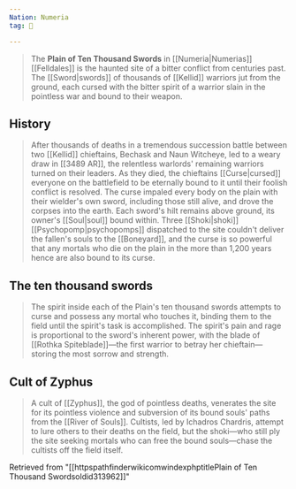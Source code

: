 ```yaml
---
Nation: Numeria
tag: 🌾

---
```


> The **Plain of Ten Thousand Swords** in [[Numeria|Numerias]] [[Felldales]] is the haunted site of a bitter conflict from centuries past. The [[Sword|swords]] of thousands of [[Kellid]] warriors jut from the ground, each cursed with the bitter spirit of a warrior slain in the pointless war and bound to their weapon.



## History

> After thousands of deaths in a tremendous succession battle between two [[Kellid]] chieftains, Bechask and Naun Witcheye, led to a weary draw in [[3489 AR]], the relentless warlords' remaining warriors turned on their leaders. As they died, the chieftains [[Curse|cursed]] everyone on the battlefield to be eternally bound to it until their foolish conflict is resolved. The curse impaled every body on the plain with their wielder's own sword, including those still alive, and drove the corpses into the earth. Each sword's hilt remains above ground, its owner's [[Soul|soul]] bound within.
> Three [[Shoki|shoki]] [[Psychopomp|psychopomps]] dispatched to the site couldn't deliver the fallen's souls to the [[Boneyard]], and the curse is so powerful that any mortals who die on the plain in the more than 1,200 years hence are also bound to its curse.


## The ten thousand swords

> The spirit inside each of the Plain's ten thousand swords attempts to curse and possess any mortal who touches it, binding them to the field until the spirit's task is accomplished. The spirit's pain and rage is proportional to the sword's inherent power, with the blade of [[Rothka Spiteblade]]—the first warrior to betray her chieftain—storing the most sorrow and strength.


## Cult of Zyphus

> A cult of [[Zyphus]], the god of pointless deaths, venerates the site for its pointless violence and subversion of its bound souls' paths from the [[River of Souls]]. Cultists, led by Ichadros Chardris, attempt to lure others to their deaths on the field, but the shoki—who still ply the site seeking mortals who can free the bound souls—chase the cultists off the field itself.








Retrieved from "[[httpspathfinderwikicomwindexphptitlePlain of Ten Thousand Swordsoldid313962]]"